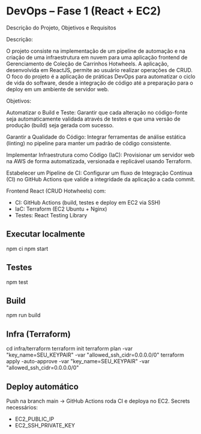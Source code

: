 # DevOps – Fase 1 (React + EC2)

Descrição do Projeto, Objetivos e Requisitos

Descrição:

O projeto consiste na implementação de um pipeline de automação e na criação de uma infraestrutura em nuvem para uma aplicação frontend de Gerenciamento de Coleção de Carrinhos Hotwheels. A aplicação, desenvolvida em ReactJS, permite ao usuário realizar operações de CRUD. O foco do projeto é a aplicação de práticas DevOps para automatizar o ciclo de vida do software, desde a integração de código até a preparação para o deploy em um ambiente de servidor web.

Objetivos:

Automatizar o Build e Teste: Garantir que cada alteração no código-fonte seja automaticamente validada através de testes e que uma versão de produção (build) seja gerada com sucesso.

Garantir a Qualidade do Código: Integrar ferramentas de análise estática (linting) no pipeline para manter um padrão de código consistente.

Implementar Infraestrutura como Código (IaC): Provisionar um servidor web na AWS de forma automatizada, versionada e replicável usando Terraform.

Estabelecer um Pipeline de CI: Configurar um fluxo de Integração Contínua (CI) no GitHub Actions que valide a integridade da aplicação a cada commit.

Frontend React (CRUD Hotwheels) com:
- CI: GitHub Actions (build, testes e deploy em EC2 via SSH)
- IaC: Terraform (EC2 Ubuntu + Nginx)
- Testes: React Testing Library

## Executar localmente
npm ci
npm start

## Testes
npm test

## Build
npm run build

## Infra (Terraform)
cd infra/terraform
terraform init
terraform plan -var "key_name=SEU_KEYPAIR" -var "allowed_ssh_cidr=0.0.0.0/0"
terraform apply -auto-approve -var "key_name=SEU_KEYPAIR" -var "allowed_ssh_cidr=0.0.0.0/0"

## Deploy automático
Push na branch main → GitHub Actions roda CI e deploya no EC2.
Secrets necessários:
- EC2_PUBLIC_IP
- EC2_SSH_PRIVATE_KEY
